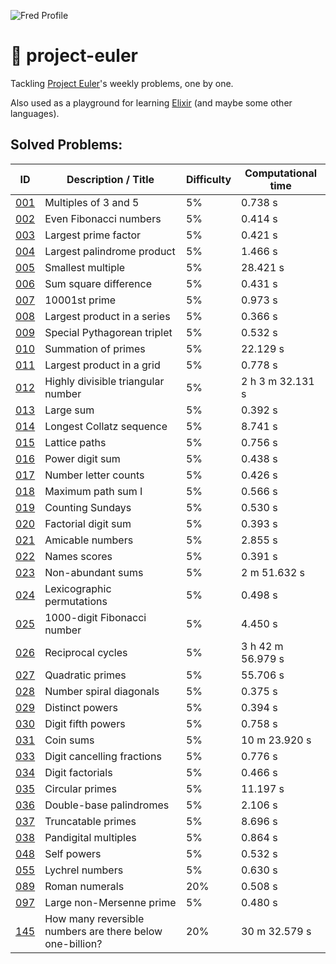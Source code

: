 ![Fred Profile](https://projecteuler.net/profile/fredericojordan.png)

# 🔮 project-euler

Tackling [Project Euler](https://projecteuler.net/)'s weekly problems, one by one.

Also used as a playground for learning [Elixir](https://elixir-lang.org/) (and maybe some other languages).

## Solved Problems:

|       ID        |                  Description / Title                     | Difficulty | Computational time |
| --------------- | -------------------------------------------------------- | ---------- | ------------------ |
| [001](src/001/) | Multiples of 3 and 5                                     | 5%         | 0.738 s            |
| [002](src/002/) | Even Fibonacci numbers                                   | 5%         | 0.414 s            |
| [003](src/003/) | Largest prime factor                                     | 5%         | 0.421 s            |
| [004](src/004/) | Largest palindrome product                               | 5%         | 1.466 s            |
| [005](src/005/) | Smallest multiple                                        | 5%         | 28.421 s           |
| [006](src/006/) | Sum square difference                                    | 5%         | 0.431 s            |
| [007](src/007/) | 10001st prime                                            | 5%         | 0.973 s            |
| [008](src/008/) | Largest product in a series                              | 5%         | 0.366 s            |
| [009](src/009/) | Special Pythagorean triplet                              | 5%         | 0.532 s            |
| [010](src/010/) | Summation of primes                                      | 5%         | 22.129 s           |
| [011](src/011/) | Largest product in a grid                                | 5%         | 0.778 s            |
| [012](src/012/) | Highly divisible triangular number                       | 5%         | 2 h 3 m 32.131 s   |
| [013](src/013/) | Large sum                                                | 5%         | 0.392 s            |
| [014](src/014/) | Longest Collatz sequence                                 | 5%         | 8.741 s            |
| [015](src/015/) | Lattice paths                                            | 5%         | 0.756 s            |
| [016](src/016/) | Power digit sum                                          | 5%         | 0.438 s            |
| [017](src/017/) | Number letter counts                                     | 5%         | 0.426 s            |
| [018](src/018/) | Maximum path sum I                                       | 5%         | 0.566 s            |
| [019](src/019/) | Counting Sundays                                         | 5%         | 0.530 s            |
| [020](src/020/) | Factorial digit sum                                      | 5%         | 0.393 s            |
| [021](src/021/) | Amicable numbers                                         | 5%         | 2.855 s            |
| [022](src/022/) | Names scores                                             | 5%         | 0.391 s            |
| [023](src/023/) | Non-abundant sums                                        | 5%         | 2 m 51.632 s       |
| [024](src/024/) | Lexicographic permutations                               | 5%         | 0.498 s            |
| [025](src/025/) | 1000-digit Fibonacci number                              | 5%         | 4.450 s            |
| [026](src/026/) | Reciprocal cycles                                        | 5%         | 3 h 42 m 56.979 s  |
| [027](src/027/) | Quadratic primes                                         | 5%         | 55.706 s           |
| [028](src/028/) | Number spiral diagonals                                  | 5%         | 0.375 s            |
| [029](src/029/) | Distinct powers                                          | 5%         | 0.394 s            |
| [030](src/030/) | Digit fifth powers                                       | 5%         | 0.758 s            |
| [031](src/031/) | Coin sums                                                | 5%         | 10 m 23.920 s      |
| [033](src/033/) | Digit cancelling fractions                               | 5%         | 0.776 s            |
| [034](src/034/) | Digit factorials                                         | 5%         | 0.466 s            |
| [035](src/035/) | Circular primes                                          | 5%         | 11.197 s           |
| [036](src/036/) | Double-base palindromes                                  | 5%         | 2.106 s            |
| [037](src/037/) | Truncatable primes                                       | 5%         | 8.696 s            |
| [038](src/038/) | Pandigital multiples                                     | 5%         | 0.864 s            |
| [048](src/048/) | Self powers                                              | 5%         | 0.532 s            |
| [055](src/055/) | Lychrel numbers                                          | 5%         | 0.630 s            |
| [089](src/089/) | Roman numerals                                           | 20%        | 0.508 s            |
| [097](src/097/) | Large non-Mersenne prime                                 | 5%         | 0.480 s            |
| [145](src/145/) | How many reversible numbers are there below one-billion? | 20%        | 30 m 32.579 s      |
